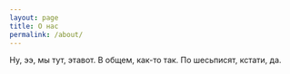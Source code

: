 ```yaml
---
layout: page
title: О нас
permalink: /about/
---
```


Ну, ээ, мы тут, этавот. В общем, как-то так. По шесьписят, кстати, да.
